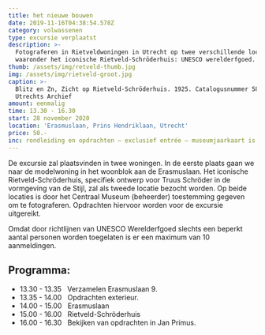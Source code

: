 ```yaml
---
title: het nieuwe bouwen
date: 2019-11-16T04:38:54.578Z
category: volwassenen
type: excursie verplaatst
description: >-
  Fotograferen in Rietveldwoningen in Utrecht op twee verschillende locaties
  waaronder het iconische Rietveld-Schröderhuis: UNESCO werelderfgoed.
thumb: /assets/img/retveld-thumb.jpg
img: /assets/img/rietveld-groot.jpg
caption: >-
  Blitz en Zn, Zicht op Rietveld-Schröderhuis. 1925. Catalogusnummer 58133 Het
  Utrechts Archief
amount: eenmalig
time: 13.30 - 16.30
start: 28 november 2020
location: 'Erasmuslaan, Prins Hendriklaan, Utrecht'
price: 50.-
inc: rondleiding en opdrachten – exclusief entrée – museumjaarkaart is geldig
---
```

De excursie zal plaatsvinden in twee woningen. In de eerste plaats gaan we naar de modelwoning in het woonblok aan de Erasmuslaan. Het iconische Rietveld-Schröderhuis, specifiek ontwerp voor Truus Schröder in de vormgeving van de Stijl, zal als tweede locatie bezocht worden. Op beide locaties is door het Centraal Museum (beheerder) toestemming gegeven om te fotograferen. Opdrachten hiervoor worden voor de excursie uitgereikt.

Omdat door richtlijnen van UNESCO Werelderfgoed slechts een beperkt aantal personen worden toegelaten is er een maximum van 10 aanmeldingen.

## Programma:

- 13.30 - 13.35 &nbsp; Verzamelen Erasmuslaan 9.   
- 13.35 - 14.00 &nbsp; Opdrachten exterieur.   
- 14.00 - 15.00 &nbsp; Erasmuslaan   
- 15.00 - 16.00 &nbsp; Rietveld-Schröderhuis             
- 16.00 - 16.30 &nbsp; Bekijken van opdrachten in Jan Primus.           

